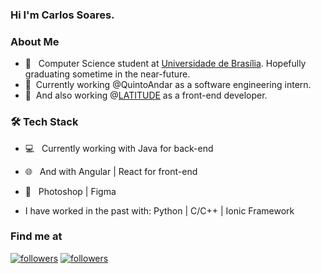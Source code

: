 <h3> Hi I'm Carlos Soares. 

<h3> About Me </h3>
  
- 📕 &nbsp; Computer Science student at [Universidade de Brasília](https://www.unb.br/). Hopefully graduating sometime in the near-future.
- 🔭 &nbsp;Currently working  @QuintoAndar as a software engineering intern. 
- 🔭 &nbsp;And also working  @[LATITUDE](https://www.latitude.unb.br/) as a front-end developer. 
 
<h3>🛠 Tech Stack</h3>

  - 💻 &nbsp; Currently working with Java for back-end

  - 🌐 &nbsp; And with Angular | React for front-end 

  - 🎨 &nbsp;  Photoshop | Figma

  - I have worked in the past with: Python | C/C++ | Ionic Framework


<h3> Find me at </h3>

<p>
  <a href="https://www.linkedin.com/in/carlosgsoares/"><img alt="followers" title="Linkedin" src="https://img.shields.io/badge/LinkedIn-0077B5?style=for-the-badge&logo=linkedin&logoColor=white"/></a>
  <a href="https://github.com/gabuvns"><img alt="followers" title="Follow me on Github" src="https://img.shields.io/github/followers/carolestrella?color=236ad3&style=for-the-badge&logo=github&label=Follow"/></a>
</p>
